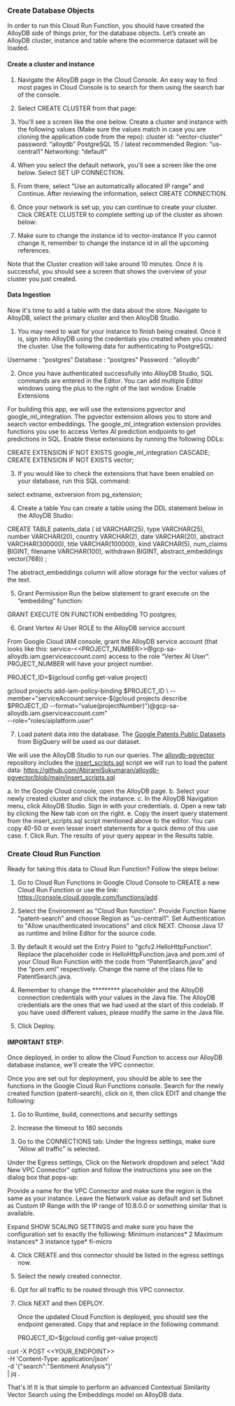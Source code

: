 ### Create Database Objects

In order to run this Cloud Run Function, you should have created the AlloyDB side of things prior, for the database objects.
Let’s create an AlloyDB cluster, instance and table where the ecommerce dataset will be loaded.

#### Create a cluster and instance
1. Navigate the AlloyDB page in the Cloud Console.  An easy way to find most pages in Cloud Console is to search for them using the search bar of the console.

2. Select CREATE CLUSTER from that page:

3. You'll see a screen like the one below.  Create a cluster and instance with the following values (Make sure the values match in case you are cloning the application code from the repo):
cluster id: “vector-cluster”
password:  “alloydb”
PostgreSQL 15 / latest recommended
Region: “us-central1”
Networking: “default”

4. When you select the default network, you'll see a screen like the one below.
Select SET UP CONNECTION.

5. From there, select "Use an automatically allocated IP range" and Continue.  After reviewing the information, select CREATE CONNECTION.

6. Once your network is set up, you can continue to create your cluster. Click CREATE CLUSTER to complete setting up of the cluster as shown below:

7. Make sure to change the instance id to vector-instance
If you cannot change it, remember to change the instance id in all the upcoming references.

Note that the Cluster creation will take around 10 minutes. Once it is successful, you should see a screen that shows the overview of your cluster you just created.

#### Data Ingestion
Now it's time to add a table with the data about the store.  Navigate to AlloyDB, select the primary cluster and then AlloyDB Studio.
1. You may need to wait for your instance to finish being created.  Once it is, sign into AlloyDB using the credentials you created when you created the cluster.  Use the following data for authenticating to PostgreSQL:

Username : “postgres”
Database : “postgres”
Password : “alloydb”

2. Once you have authenticated successfully into AlloyDB Studio, SQL commands are entered in the Editor.  You can add multiple Editor windows using the plus to the right of the last window.
Enable Extensions

For building this app, we will use the extensions pgvector and google_ml_integration. The pgvector extension allows you to store and search vector embeddings. The google_ml_integration extension provides functions you use to access Vertex AI prediction endpoints to get predictions in SQL. Enable these extensions by running the following DDLs:

CREATE EXTENSION IF NOT EXISTS google_ml_integration CASCADE;
CREATE EXTENSION IF NOT EXISTS vector;


3. If you would like to check the extensions that have been enabled on your database, run this SQL command:

select extname, extversion from pg_extension;


4. Create a table
You can create a table using the DDL statement below in the AlloyDB Studio:

CREATE TABLE patents_data ( id VARCHAR(25), type VARCHAR(25), number VARCHAR(20), country VARCHAR(2), date VARCHAR(20), abstract VARCHAR(300000), title VARCHAR(100000), kind VARCHAR(5), num_claims BIGINT, filename VARCHAR(100), withdrawn BIGINT, abstract_embeddings vector(768)) ;

The abstract_embeddings column will allow storage for the vector values of the text.

5. Grant Permission
Run the below statement to grant execute on the “embedding” function:

GRANT EXECUTE ON FUNCTION embedding TO postgres;

6. Grant Vertex AI User ROLE to the AlloyDB service account

From Google Cloud IAM console, grant the AlloyDB service account (that looks like this: service-<<PROJECT_NUMBER>>@gcp-sa-alloydb.iam.gserviceaccount.com) access to the role “Vertex AI User”. PROJECT_NUMBER will have your project number.

PROJECT_ID=$(gcloud config get-value project)

gcloud projects add-iam-policy-binding $PROJECT_ID \
  --member="serviceAccount:service-$(gcloud projects describe $PROJECT_ID --format="value(projectNumber)")@gcp-sa-alloydb.iam.gserviceaccount.com" \
--role="roles/aiplatform.user"

7. Load patent data into the database. 
The [Google Patents Public Datasets](https://console.cloud.google.com/marketplace/product/google_patents_public_datasets/google-patents-public-data) from BigQuery will be used as our dataset.

We will use the AlloyDB Studio to run our queries. The [alloydb-pgvector](https://github.com/AbiramiSukumaran/alloydb-pgvector) repository includes the
[insert_scripts.sql](https://github.com/AbiramiSukumaran/alloydb-pgvector/blob/main/insert_scripts.sql) script we will run to load the patent data:
https://github.com/AbiramiSukumaran/alloydb-pgvector/blob/main/insert_scripts.sql

a. In the Google Cloud console, open the AlloyDB page.
b. Select your newly created cluster and click the instance.
c. In the AlloyDB Navigation menu, click AlloyDB Studio. Sign in with your credentials.
d. Open a new tab by clicking the New tab icon on the right.
e. Copy the insert query statement from the insert_scripts.sql script mentioned above to the editor. You can copy 40-50 or even lesser insert statements for a quick demo of this use case.
f. Click Run. The results of your query appear in the Results table.

### Create Cloud Run Function

Ready for taking this data to Cloud Run Function? Follow the steps below:

1. Go to Cloud Run Functions in Google Cloud Console to CREATE a new Cloud Run Function or use the link: https://console.cloud.google.com/functions/add.

2. Select the Environment as "Cloud Run function". Provide Function Name "patent-search”  and choose Region as "us-central1". Set Authentication to "Allow unauthenticated invocations" and click NEXT. Choose Java 17 as runtime and Inline Editor for the source code.

3. By default it would set the Entry Point to "gcfv2.HelloHttpFunction". Replace the placeholder code in HelloHttpFunction.java and pom.xml of your Cloud Run Function with the code from “PatentSearch.java” and the “pom.xml” respectively. Change the name of the class file to PatentSearch.java.

4. Remember to change the ********* placeholder and the AlloyDB connection credentials with your values in the Java file. The AlloyDB credentials are the ones that we had used at the start of this codelab. If you have used different values, please modify the same in the Java file.

5. Click Deploy.

#### IMPORTANT STEP:

Once deployed, in order to allow the Cloud Function to access our AlloyDB database instance, we'll create the VPC connector.

Once you are set out for deployment, you should be able to see the functions in the Google Cloud Run Functions console. Search for the newly created function (patent-search), click on it, then click EDIT and change the following:

1. Go to Runtime, build, connections and security settings

2. Increase the timeout to 180 seconds

3. Go to the CONNECTIONS tab:
Under the Ingress settings, make sure "Allow all traffic" is selected.

Under the Egress settings, Click on the Network dropdown and select "Add New VPC Connector" option and follow the instructions you see on the dialog box that pops-up:

Provide a name for the VPC Connector and make sure the region is the same as your instance. Leave the Network value as default and set Subnet as Custom IP Range with the IP range of 10.8.0.0 or something similar that is available.

Expand SHOW SCALING SETTINGS and make sure you have the configuration set to exactly the following:
Minimum instances* 2
Maximum instances* 3
instance type* fi-micro

4. Click CREATE and this connector should be listed in the egress settings now.

6. Select the newly created connector.

8. Opt for all traffic to be routed through this VPC connector.

10. Click NEXT and then DEPLOY.

    Once the updated Cloud Function is deployed, you should see the endpoint generated. Copy that and replace in the following command:

    PROJECT_ID=$(gcloud config get-value project)

curl -X POST <<YOUR_ENDPOINT>> \
  -H 'Content-Type: application/json' \
  -d '{"search":"Sentiment Analysis"}' \
  | jq .

That's it! It is that simple to perform an advanced Contextual Similarity Vector Search using the Embeddings model on AlloyDB data.
